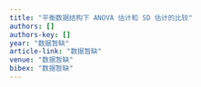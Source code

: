 ```yaml
---
title: "平衡数据结构下 ANOVA 估计和 SD 估计的比较"
authors: []
authors-key: []
year: "数据暂缺"
article-link: "数据暂缺"
venue: "数据暂缺"
bibex: "数据暂缺"
---
```

